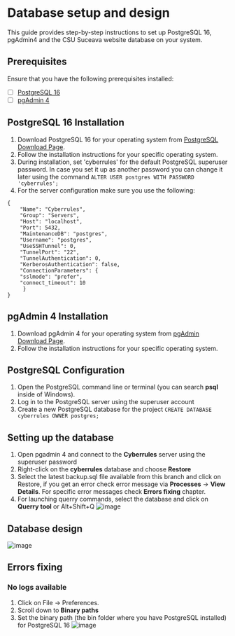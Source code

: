 # Database setup and design

This guide provides step-by-step instructions to set up PostgreSQL 16, pgAdmin4 and the CSU Suceava website database on your system.

## Prerequisites

Ensure that you have the following prerequisites installed:

- [ ] [PostgreSQL 16](https://www.postgresql.org/download/)
- [ ] [pgAdmin 4](https://www.pgadmin.org/download/)

## PostgreSQL 16 Installation

1. Download PostgreSQL 16 for your operating system from [PostgreSQL Download Page](https://www.postgresql.org/download/).
2. Follow the installation instructions for your specific operating system.
3. During installation, set 'cyberrules' for the default PostgreSQL superuser password. In case you set it up as another password you can change it later using the command `ALTER USER postgres WITH PASSWORD 'cyberrules';`
4. For the server configuration make sure you use the following:
```
{
    "Name": "Cyberrules",
    "Group": "Servers",
    "Host": "localhost",
    "Port": 5432,
    "MaintenanceDB": "postgres",
    "Username": "postgres",
    "UseSSHTunnel": 0,
    "TunnelPort": "22",
    "TunnelAuthentication": 0,
    "KerberosAuthentication": false,
    "ConnectionParameters": {
    "sslmode": "prefer",
    "connect_timeout": 10
     }         
}
```

## pgAdmin 4 Installation

1. Download pgAdmin 4 for your operating system from [pgAdmin Download Page](https://www.pgadmin.org/download/).
2. Follow the installation instructions for your specific operating system.

## PostgreSQL Configuration

1. Open the PostgreSQL command line or terminal (you can search **psql** inside of Windows).
2. Log in to the PostgreSQL server using the superuser account
3. Create a new PostgreSQL database for the project `CREATE DATABASE cyberrules OWNER postgres;`

## Setting up the database

1. Open pgadmin 4 and connect to the **Cyberrules** server using the superuser password
2. Right-click on the **cyberrules** database and choose **Restore**
3. Select the latest backup.sql file available from this branch and click on Restore, if you get an error check error message via **Processes** -> **View Details**. For specific error messages check **Errors fixing** chapter.
4. For launching querry commands, select the database and click on **Querry tool** or Alt+Shift+Q
![image](https://github.com/Cyberrules/Site_CSU/assets/74990176/0878d9c2-4556-44dd-a27c-1db44a08d280)

## Database design

![image](https://github.com/Cyberrules/Site_CSU/assets/74990176/084e3f01-eee6-4d17-9f24-b24c87e24c24)

## Errors fixing
### No logs available

1. Click on File -> Preferences.
2. Scroll down to **Binary paths**
3. Set the binary path (the bin folder where you have PostgreSQL installed) for PostgreSQL 16
![image](https://github.com/Cyberrules/Site_CSU/assets/74990176/98b66db7-3b6c-4ea7-bb6b-57ac5789c7f9)

